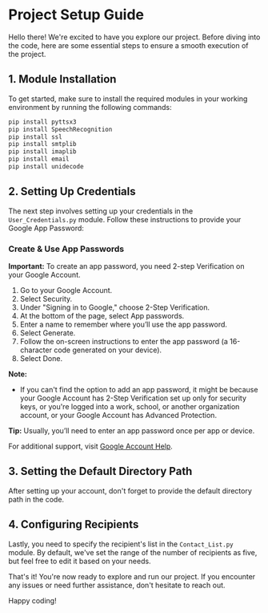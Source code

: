 # Project Setup Guide

Hello there! We're excited to have you explore our project. Before diving into the code, here are some essential steps to ensure a smooth execution of the project.

## 1. Module Installation

To get started, make sure to install the required modules in your working environment by running the following commands:

```bash
pip install pyttsx3
pip install SpeechRecognition
pip install ssl
pip install smtplib
pip install imaplib
pip install email
pip install unidecode
```

## 2. Setting Up Credentials

The next step involves setting up your credentials in the `User_Credentials.py` module. Follow these instructions to provide your Google App Password:

### Create & Use App Passwords

**Important:** To create an app password, you need 2-step Verification on your Google Account.

1. Go to your Google Account.
2. Select Security.
3. Under "Signing in to Google," choose 2-Step Verification.
4. At the bottom of the page, select App passwords.
5. Enter a name to remember where you’ll use the app password.
6. Select Generate.
7. Follow the on-screen instructions to enter the app password (a 16-character code generated on your device).
8. Select Done.

**Note:**
- If you can't find the option to add an app password, it might be because your Google Account has 2-Step Verification set up only for security keys, or you're logged into a work, school, or another organization account, or your Google Account has Advanced Protection.

**Tip:**
Usually, you’ll need to enter an app password once per app or device.

For additional support, visit [Google Account Help](https://support.google.com/accounts/answer/185833?hl=en).

## 3. Setting the Default Directory Path

After setting up your account, don't forget to provide the default directory path in the code.

## 4. Configuring Recipients

Lastly, you need to specify the recipient's list in the `Contact_List.py` module. By default, we've set the range of the number of recipients as five, but feel free to edit it based on your needs.

That's it! You're now ready to explore and run our project. If you encounter any issues or need further assistance, don't hesitate to reach out.

Happy coding!
